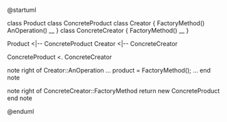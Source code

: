 @startuml

class Product
class ConcreteProduct
class Creator {
    FactoryMethod()
    AnOperation()
    __
}
class ConcreteCreator {
    FactoryMethod()
    __
}

Product <|-- ConcreteProduct
Creator <|-- ConcreteCreator

ConcreteProduct <. ConcreteCreator

note right of Creator::AnOperation
...
product = FactoryMethod();
...
end note

note right of ConcreteCreator::FactoryMethod
return new ConcreteProduct
end note

@enduml